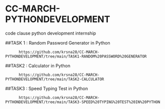 # CC-MARCH-PYTHONDEVELOPMENT
 code clause python development internship
 

##TASK 1 :  Random Password Generator in Python<br>

          https://github.com/krsna28/CC-MARCH-PYTHONDEVELOPMENT/tree/main/TASK1-RANDOM%20PASSWORD%20GENERATOR

##TASK2 :  Calculator in Python

          https://github.com/krsna28/CC-MARCH-PYTHONDEVELOPMENT/tree/main/TASK2-CALCULATOR
          
##TASK3 :  Speed Typing Test in Python

          https://github.com/krsna28/CC-MARCH-PYTHONDEVELOPMENT/tree/main/TASK3-SPEED%20TYPING%20TEST%20IN%20PYTHON

